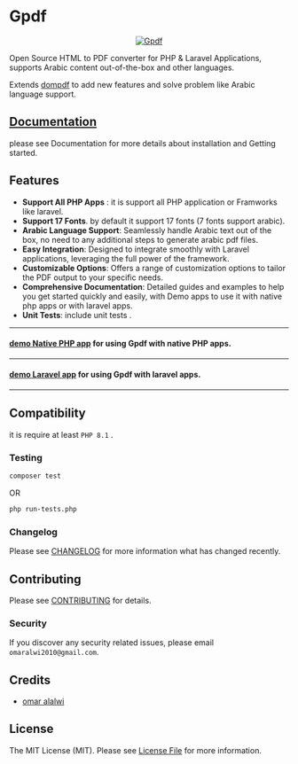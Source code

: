 # Gpdf

<p align="center">
  <a href="https://omaralalwi.github.io/Gpdf" target="_blank">
    <img src="https://raw.githubusercontent.com/omaralalwi/Gpdf/master/public/images/gpdf-banner-bg.jpg" alt="Gpdf">
  </a>
</p>

Open Source HTML to PDF converter for PHP & Laravel Applications, supports Arabic content out-of-the-box and other languages.

Extends [dompdf](https://github.com/dompdf/dompdf) to add new features and solve problem like Arabic language support.

## [Documentation](https://omaralalwi.github.io/Gpdf)
please see Documentation for more details about installation and Getting started.

## Features

- **Support All PHP Apps** : it is support all PHP application or Framworks like laravel.
- **Support 17 Fonts**. by default it support 17 fonts (7 fonts support arabic).
- **Arabic Language Support**: Seamlessly handle Arabic text out of the box, no need to any additional steps to generate arabic pdf files.
- **Easy Integration**: Designed to integrate smoothly with Laravel applications, leveraging the full power of the framework.
- **Customizable Options**: Offers a range of customization options to tailor the PDF output to your specific needs.
- **Comprehensive Documentation**: Detailed guides and examples to help you get started quickly and easily, with Demo apps to use it with native php apps or with laravel apps.
- **Unit Tests**: include unit tests .

---

#### [demo Native PHP app](https://github.com/omaralalwi/Gpdf-Native-PHP-Demo)  for using Gpdf with native PHP apps.

---

#### [demo Laravel app](https://github.com/omaralalwi/Gpdf-Laravel-Demo)  for using Gpdf with laravel apps.

---

## Compatibility

it is require at least `PHP 8.1` .


### Testing

```bash
composer test
```
OR
```bash
php run-tests.php
```

### Changelog

Please see [CHANGELOG](CHANGELOG.md) for more information what has changed recently.

## Contributing

Please see [CONTRIBUTING](CONTRIBUTING.md) for details.

### Security

If you discover any security related issues, please email `omaralwi2010@gmail.com`.

## Credits

-   [omar alalwi](https://omaralalwi.info)

## License

The MIT License (MIT). Please see [License File](LICENSE.md) for more information.

